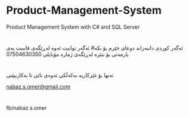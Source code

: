 # Product-Management-System
Product Management System with C# and SQL Server
#
ئه‌گه‌ر كوردی داتبه‌زاند دوعای خێرم بۆ بكه‌#
ئه‌گه‌ر توانیت ئه‌وه‌ له‌ڕێگه‌ی فاست په‌ی یارمه‌تی بۆ بنێره‌
له‌ڕێگه‌ی ژماره‌ مۆبایلی 07504630350
#
ته‌نها بۆ غێركاریه‌ به‌كه‌ڵكی ئه‌وه‌ی ناێێ تا به‌كاربیێنی

nabaz.s.omer@gmail.com
#
fb/nabaz.s.omer
